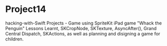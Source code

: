 # Project14
hacking-with-Swift Projects - Game using SpriteKit
iPad game "Whack the Penguin" Lessons Learnt, SKCropNode, SKTexture, AsyncAfter(), Grand Central Dispatch, SKActions, as well as planning
and disigning a game for children.
